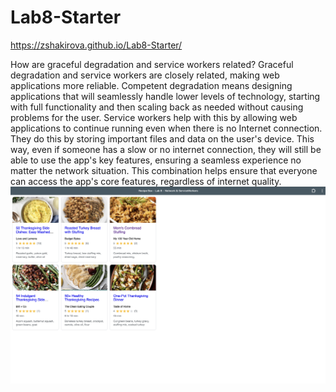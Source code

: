 # Lab8-Starter
https://zshakirova.github.io/Lab8-Starter/ 


How are graceful degradation and service workers related?
Graceful degradation and service workers are closely related, making web applications more reliable. Competent degradation means designing applications that will seamlessly handle lower levels of technology, starting with full functionality and then scaling back as needed without causing problems for the user. Service workers help with this by allowing web applications to continue running even when there is no Internet connection. They do this by storing important files and data on the user's device. This way, even if someone has a slow or no internet connection, they will still be able to use the app's key features, ensuring a seamless experience no matter the network situation. This combination helps ensure that everyone can access the app's core features, regardless of internet quality.
![PWA Screenshot](pwa.png "pwa.png")
